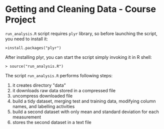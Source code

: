# Getting and Cleaning Data - Course Project
`run_analysis.R` script requires `plyr` library, so before launching the script, you need to install it:

`>install.packages("plyr")`

After installing plyr, you can start the script simply invoking it in R shell:

`> source("run_analysis.R")`

The script `run_analysis.R` performs following steps:
1. it creates directory "data"
2. it downloads raw data stored in a compressed file
3. uncompress downloaded file
4. build a tidy dataset, merging test and training data, modifying column names, and labelling activities
5. build a second dataset with only mean and standard deviation for each measurement
6. stores the second dataset in a text file
